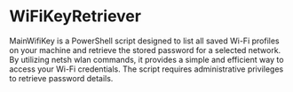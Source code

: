 # WiFiKeyRetriever
MainWifiKey is a PowerShell script designed to list all saved Wi-Fi profiles on your machine and retrieve the stored password for a selected network. By utilizing netsh wlan commands, it provides a simple and efficient way to access your Wi-Fi credentials. The script requires administrative privileges to retrieve password details.
